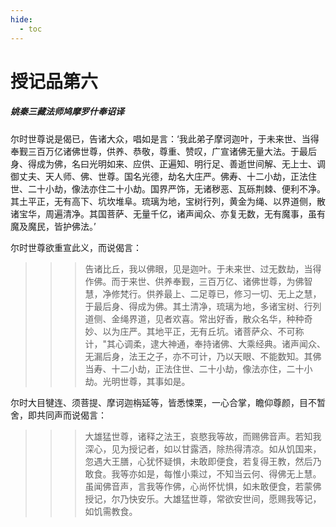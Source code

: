 ```yaml
---
hide:
  - toc
---
```


# **授记品第六**

##### 姚秦三藏法师鸠摩罗什奉诏译

尔时世尊说是偈已，告诸大众，唱如是言：‘我此弟子摩诃迦叶，于未来世、当得奉觐三百万亿诸佛世尊，供养、恭敬，尊重、赞叹，广宣诸佛无量大法。于最后身、得成为佛，名曰光明如来、应供、正遍知、明行足、善逝世间解、无上士、调御丈夫、天人师、佛、世尊。国名光德，劫名大庄严。佛寿、十二小劫，正法住世、二十小劫，像法亦住二十小劫。国界严饰，无诸秽恶、瓦砾荆棘、便利不净。其土平正，无有高下、坑坎堆阜。琉璃为地，宝树行列，黄金为绳、以界道侧，散诸宝华，周遍清净。其国菩萨、无量千亿，诸声闻众、亦复无数，无有魔事，虽有魔及魔民，皆护佛法。’

尔时世尊欲重宣此义，而说偈言：

>>> 告诸比丘，我以佛眼，见是迦叶。于未来世、过无数劫，当得作佛。而于来世、供养奉觐，三百万亿、诸佛世尊，为佛智慧，净修梵行。供养最上、二足尊已，修习一切、无上之慧，于最后身、得成为佛。其土清净，琉璃为地，多诸宝树、行列道侧、金绳界道，见者欢喜。常出好香，散众名华，种种奇妙、以为庄严。其地平正，无有丘坑。诸菩萨众、不可称计，"其心调柔，逮大神通，奉持诸佛、大乘经典。诸声闻众、无漏后身，法王之子，亦不可计，乃以天眼、不能数知。其佛当寿、十二小劫，正法住世、二十小劫，像法亦住，二十小劫。光明世尊，其事如是。

尔时大目犍连、须菩提、摩诃迦栴延等，皆悉悚栗，一心合掌，瞻仰尊颜，目不暂舍，即共同声而说偈言：

>>> 大雄猛世尊，诸释之法王，哀愍我等故，而赐佛音声。若知我深心，见为授记者，如以甘露洒，除热得清凉。如从饥国来，忽遇大王膳，心犹怀疑惧，未敢即便食，若复得王教，然后乃敢食。我等亦如是，每惟小乘过，不知当云何、得佛无上慧。虽闻佛音声，言我等作佛，心尚怀忧惧，如未敢便食，若蒙佛授记，尔乃快安乐。大雄猛世尊，常欲安世间，愿赐我等记，如饥需教食。